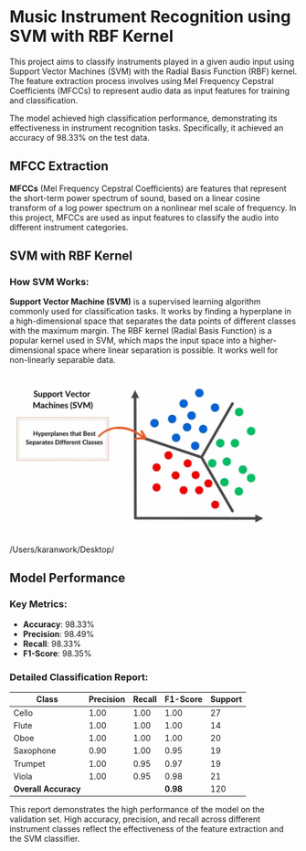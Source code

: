 # Music Instrument Recognition using SVM with RBF Kernel

This project aims to classify instruments played in a given audio input using Support Vector Machines (SVM) with the Radial Basis Function (RBF) kernel. The feature extraction process involves using Mel Frequency Cepstral Coefficients (MFCCs) to represent audio data as input features for training and classification.

The model achieved high classification performance, demonstrating its effectiveness in instrument recognition tasks. Specifically, it achieved an accuracy of 98.33% on the test data.

## MFCC Extraction

**MFCCs** (Mel Frequency Cepstral Coefficients) are features that represent the short-term power spectrum of sound, based on a linear cosine transform of a log power spectrum on a nonlinear mel scale of frequency. In this project, MFCCs are used as input features to classify the audio into different instrument categories.


## SVM with RBF Kernel

### How SVM Works:
**Support Vector Machine (SVM)** is a supervised learning algorithm commonly used for classification tasks. It works by finding a hyperplane in a high-dimensional space that separates the data points of different classes with the maximum margin. The RBF kernel (Radial Basis Function) is a popular kernel used in SVM, which maps the input space into a higher-dimensional space where linear separation is possible. It works well for non-linearly separable data.


![SVM Visualization](images/support-vector-machine-svm.jpg.webp)

/Users/karanwork/Desktop/

## Model Performance

### Key Metrics:

- **Accuracy**: 98.33%
- **Precision**: 98.49%
- **Recall**: 98.33%
- **F1-Score**: 98.35%

### Detailed Classification Report:

| Class     | Precision | Recall | F1-Score | Support |
|-----------|-----------|--------|----------|---------|
| Cello     | 1.00      | 1.00   | 1.00     | 27      |
| Flute     | 1.00      | 1.00   | 1.00     | 14      |
| Oboe      | 1.00      | 1.00   | 1.00     | 20      |
| Saxophone | 0.90      | 1.00   | 0.95     | 19      |
| Trumpet   | 1.00      | 0.95   | 0.97     | 19      |
| Viola     | 1.00      | 0.95   | 0.98     | 21      |
| **Overall Accuracy** |       |        | **0.98** | 120     |


This report demonstrates the high performance of the model on the validation set. High accuracy, precision, and recall across different instrument classes reflect the effectiveness of the feature extraction and the SVM classifier.
